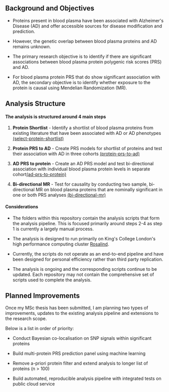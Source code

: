 Background and Objectives
-------

* Proteins present in blood plasma have been associated with Alzheimer's Disease (AD) and offer accessible sources for disease modification and prediction.   

* However, the genetic overlap between blood plasma proteins and AD remains unknown.   

* The primary research objective is to identify if there are significant associations between blood plasma protein polygenic risk scores (PRS) and AD.  

* For blood plasma protein PRS that do show significant association with AD, the secondary objective is to identify whether exposure to the protein is causal using Mendelian Randomization (MR).  


Analysis Structure
-------

#### The analysis is structured around 4 main steps  

1. **Protein Shortlist** - Identify a shortlist of blood plasma proteins from existing literature that have been associated with AD or AD phenotypes  [(select-protein-shortlist)](https://github.com/AlexHandy1/ad-genetic-overlap-analysis/tree/master/select-protein-shortlist)  

2. **Protein PRS to AD** - Create PRS models for shortlist of proteins and test their association with AD in three cohorts [(protein-prs-to-ad)](https://github.com/AlexHandy1/ad-genetic-overlap-analysis/tree/master/protein-prs-to-ad)  

3. **AD PRS to protein** - Create an AD PRS model and test bi-directional association with individual blood plasma protein levels in separate cohort[(ad-prs-to-protein)](https://github.com/AlexHandy1/ad-genetic-overlap-analysis/tree/master/ad-prs-to-protein)   

4. **Bi-directional MR** - Test for causality by conducting two sample, bi-directional MR on blood plasma proteins that are nominally significant in one or both PRS analyses  [(bi-directional-mr)](https://github.com/AlexHandy1/ad-genetic-overlap-analysis/tree/master/bi-directional-mr) 


#### Considerations

* The folders within this repository contain the analysis scripts that form the analysis pipeline. This is focused primarily around steps 2-4 as step 1 is currently a largely manual process.   

* The analysis is designed to run primarily on King's College London's high performance computing cluster [Rosalind](https://rosalind.kcl.ac.uk).   

* Currently, the scripts do not operate as an end-to-end pipeline and have been designed for personal efficiency rather than third party replication.  

* The analysis is ongoing and the corresponding scripts continue to be updated.  Each repository may not contain the comprehensive set of scripts used to complete the analysis.  


Planned Improvements
-------

Once my MSc thesis has been submitted, I am planning two types of improvements, updates to the existing analysis pipeline and extensions to the research scope.  

Below is a list in order of priority:   

* Conduct Bayesian co-localisation on SNP signals within significant proteins  

* Build multi-protein PRS prediction panel using machine learning  

* Remove a-priori protein filter and extend analysis to longer list of proteins (n > 100)  

* Build automated, reproducible analysis pipeline with integrated tests on public cloud service   

